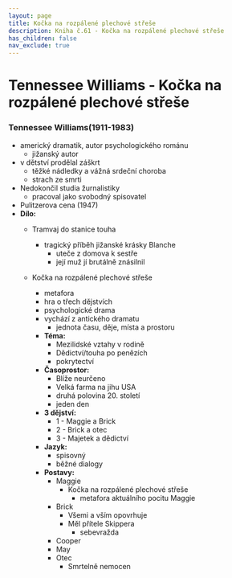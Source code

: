 ```yaml
---
layout: page
title: Kočka na rozpálené plechové střeše
description: Kniha č.61 - Kočka na rozpálené plechové střeše
has_children: false
nav_exclude: true
---
```

# Tennessee Williams - Kočka na rozpálené plechové střeše

### Tennessee Williams(1911-1983)
- americký dramatik, autor psychologického románu
    - jižanský autor
- v dětství prodělal záškrt
    - těžké nádledky a vážná srdeční choroba
    - strach ze smrti
- Nedokončil studia žurnalistiky
    - pracoval jako svobodný spisovatel
- Pulitzerova cena (1947)
- **Dílo:**
    - Tramvaj do stanice touha
        - tragický příběh jižanské krásky Blanche
            - uteče z domova k sestře
             - její muž jí brutálně znásilnil
    
    
    - Kočka na rozpálené plechové střeše
        - metafora
        - hra o třech dějstvích
        - psychologické drama
        - vychází z antického dramatu
            - jednota času, děje, místa a prostoru
        - **Téma:**
            - Mezilidské vztahy v rodině
            - Dědictví/touha po penězích
            - pokrytectví
        - **Časoprostor:**
            - Blíže neurčeno
            - Velká farma na jihu USA
            - druhá polovina 20. století
            - jeden den
        - **3 dějství:**
            - 1 - Maggie a Brick
            - 2 - Brick a otec
            - 3 - Majetek a dědictví
        - **Jazyk:**
            - spisovný
            - běžné dialogy
        - **Postavy:**
            - Maggie
                - Kočka na rozpálené plechové střeše
                    - metafora aktuálního pocitu Maggie
            - Brick
                - Všemi a vším opovrhuje
                - Měl přítele Skippera
                    - sebevražda
            - Cooper
            - May
            - Otec
                - Smrtelně nemocen
